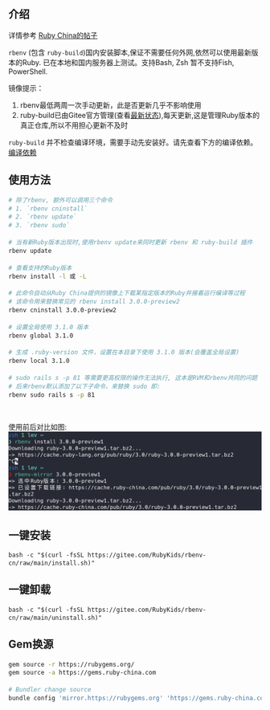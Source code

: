 ## 介绍

详情参考 [Ruby China的帖子](https://ruby-china.org/topics/40693)

`rbenv` (包含 `ruby-build`)国内安装脚本,保证不需要任何外网,依然可以使用最新版本的Ruby. 已在本地和国内服务器上测试。支持Bash, Zsh 暂不支持Fish, PowerShell.

镜像提示：

1. rbenv最低两周一次手动更新，此是否更新几乎不影响使用
2. ruby-build已由Gitee官方管理(查看[最新状态](https://gitee.com/mirrors/ruby-build)),每天更新,这是管理Ruby版本的真正仓库,所以不用担心更新不及时

`ruby-build` 并不检查编译环境，需要手动先安装好。请先查看下方的编译依赖。
[编译依赖](https://github.com/rbenv/ruby-build/wiki#suggested-build-environment)

## 使用方法

```bash
# 除了rbenv, 额外可以调用三个命令 
# 1. `rbenv cninstall` 
# 2. `rbenv update`
# 3. `rbenv sudo`

# 当有新Ruby版本出现时,使用rbenv update来同时更新 rbenv 和 ruby-build 插件
rbenv update

# 查看支持的Ruby版本
rbenv install -l 或 -L 

# 此命令自动从Ruby China提供的镜像上下载某指定版本的Ruby并接着运行编译等过程
# 该命令用来替换常见的 rbenv install 3.0.0-preview2
rbenv cninstall 3.0.0-preview2

# 设置全局使用 3.1.0 版本
rbenv global 3.1.0

# 生成 .ruby-version 文件，设置在本目录下使用 3.1.0 版本(会覆盖全局设置)
rbenv local 3.1.0

# sudo rails s -p 81 等需要更高权限的操作无法执行, 这本是RVM和rbenv共同的问题
# 后来rbenv默认添加了以下子命令，来替换 sudo 即:
rbenv sudo rails s -p 81

```

<br>

使用前后对比如图:
![screenshot](./screenshot.png)

## 一键安装
```shell
bash -c "$(curl -fsSL https://gitee.com/RubyKids/rbenv-cn/raw/main/install.sh)"
```

## 一键卸载
```shell
bash -c "$(curl -fsSL https://gitee.com/RubyKids/rbenv-cn/raw/main/uninstall.sh)"
```

## Gem换源
```bash
gem source -r https://rubygems.org/ 
gem source -a https://gems.ruby-china.com 

# Bundler change source
bundle config 'mirror.https://rubygems.org' 'https://gems.ruby-china.com' 
```

<br>
